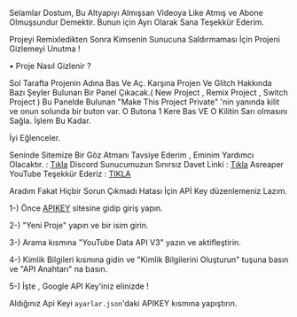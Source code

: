 Selamlar Dostum,
Bu Altyapıyı Almışsan Videoya Like Atmış ve Abone Olmuşsundur Demektir.
Bunun için Ayrı Olarak Sana Teşekkür Ederim.

Projeyi Remixledikten Sonra Kimsenin Sunucuna Saldırmaması İçin Projeni Gizlemeyi Unutma !

• Proje Nasıl Gizlenir ?

Sol Tarafta Projenin Adına Bas Ve Aç.
 Karşına Projen Ve Glitch Hakkında Bazı Şeyler Bulunan Bir Panel Çıkacak.( New Project , Remix Project , Switch Project )
 Bu Panelde Bulunan "Make This Project Private" 'nin yanında kilit ve onun solunda bir buton var.
 O Butona 1 Kere Bas VE O Kilitin Sarı olmasını Sağla.
 İşlem Bu Kadar.

İyi Eğlenceler.

Seninde Sitemize Bir Göz Atmanı Tavsiye Ederim , Eminim Yardımcı Olacaktır. : [Tıkla](https://linlordscode.glitch.me/)
Discord Sunucumuzun Sınırsız Davet Linki : [Tıkla](https://discordapp.com/invite/YETK66G)
Asreaper YouTube Teşekkür Ederiz : [TIKLA](https://www.youtube.com/channel/UCWRl2yyE8FHQPBYnNpLm8zA)



Aradım Fakat Hiçbir Sorun Çıkmadı Hatası İçin
APİ Key düzenlemeniz Lazım.

1-) Önce [APIKEY](https://console.developers.google.com/) sitesine gidip giriş yapın.

2-) "Yeni Proje" yapın ve bir isim girin.

3-) Arama kısmına "YouTube Data API V3" yazın ve aktifleştirin.

4-) Kimlik Bilgileri kısmına gidin ve "Kimlik Bilgilerini Oluşturun" tuşuna basın ve "API Anahtarı" na basın.

5-) İşte , Google API Key'iniz elinizde !

Aldığınız Api Keyi `ayarlar.json`'daki APIKEY kısmına yapıştırın.